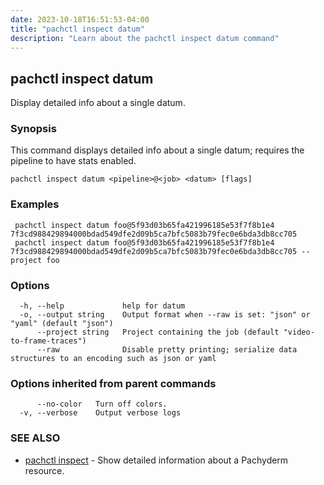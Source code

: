 ```yaml
---
date: 2023-10-18T16:51:53-04:00
title: "pachctl inspect datum"
description: "Learn about the pachctl inspect datum command"
---
```


## pachctl inspect datum

Display detailed info about a single datum.

### Synopsis

This command displays detailed info about a single datum; requires the pipeline to have stats enabled.

```
pachctl inspect datum <pipeline>@<job> <datum> [flags]
```

### Examples

```
 pachctl inspect datum foo@5f93d03b65fa421996185e53f7f8b1e4 7f3cd988429894000bdad549dfe2d09b5ca7bfc5083b79fec0e6bda3db8cc705 
 pachctl inspect datum foo@5f93d03b65fa421996185e53f7f8b1e4 7f3cd988429894000bdad549dfe2d09b5ca7bfc5083b79fec0e6bda3db8cc705 --project foo
```

### Options

```
  -h, --help             help for datum
  -o, --output string    Output format when --raw is set: "json" or "yaml" (default "json")
      --project string   Project containing the job (default "video-to-frame-traces")
      --raw              Disable pretty printing; serialize data structures to an encoding such as json or yaml
```

### Options inherited from parent commands

```
      --no-color   Turn off colors.
  -v, --verbose    Output verbose logs
```

### SEE ALSO

* [pachctl inspect](../pachctl_inspect)	 - Show detailed information about a Pachyderm resource.

